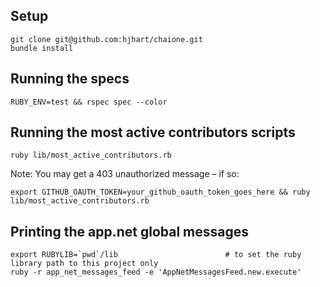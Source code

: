 ## Setup

    git clone git@github.com:hjhart/chaione.git
    bundle install

## Running the specs

    RUBY_ENV=test && rspec spec --color

## Running the most active contributors scripts

    ruby lib/most_active_contributors.rb

Note: You may get a 403 unauthorized message – if so:

    export GITHUB_OAUTH_TOKEN=your_github_oauth_token_goes_here && ruby lib/most_active_contributors.rb

## Printing the app.net global messages

    export RUBYLIB=`pwd`/lib                        # to set the ruby library path to this project only
    ruby -r app_net_messages_feed -e 'AppNetMessagesFeed.new.execute'